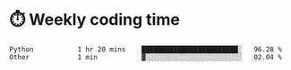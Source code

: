 
# :stopwatch: Weekly coding time
<!--START_SECTION:waka-->

```text
Python           1 hr 20 mins    ████████████████████████░   96.28 %
Other            1 min           ▓░░░░░░░░░░░░░░░░░░░░░░░░   02.04 %
```

<!--END_SECTION:waka-->


<!-- <p> <img src="https://github-readme-stats.vercel.app/api?username=cozgerest&show_icons=true&hide_border=false" />  </p> -->

